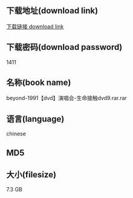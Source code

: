 ## 下载地址(download link)
[下载链接 download link](https://voluble-croquembouche-d321dc.netlify.app/?s=beyond-1991%E3%80%90dvd%E3%80%91%E6%BC%94%E5%94%B1%E4%BC%9A-%E7%94%9F%E5%91%BD%E6%8E%A5%E8%A7%A6dvd9.rar)

## 下载密码(download password)
1411

## 名称(book name)
beyond-1991【dvd】演唱会-生命接触dvd9.rar.rar

## 语言(language)
chinese

## MD5


## 大小(filesize)
7.3 GB
